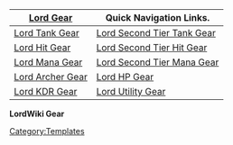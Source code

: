 | [Lord Gear](:Category:Lord_Gear.md "wikilink")                | Quick Navigation Links.                                                           |
|---------------------------------------------------------------|-----------------------------------------------------------------------------------|
| [Lord Tank Gear](:Category:_Lord_Tank_Gear.md "wikilink")     | [Lord Second Tier Tank Gear](:Category:_Lord_Second_Tier_Tank_Gear.md "wikilink") |
| [Lord Hit Gear](:Category:_Lord_Hit_Gear.md "wikilink")       | [Lord Second Tier Hit Gear](:Category:_Lord_Second_Tier_Hit_Gear.md "wikilink")   |
| [Lord Mana Gear](:Category:_Lord_Mana_Gear.md "wikilink")     | [Lord Second Tier Mana Gear](:Category:_Lord_Second_Tier_Mana_Gear.md "wikilink") |
| [Lord Archer Gear](:Category:_Lord_Archer_Gear.md "wikilink") | [Lord HP Gear](:Category:_Lord_HP_Gear.md "wikilink")                             |
| [ Lord KDR Gear](:Category:_Lord_KDR_Gear.md "wikilink")      | [Lord Utility Gear](:Category:_Lord_Utility_Gear.md "wikilink")                   |

**LordWiki Gear**

<noinclude></noinclude>

[Category:Templates](Category:Templates "wikilink")
